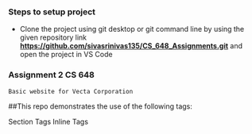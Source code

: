 
 ### Steps to setup project
   * Clone the project using git desktop or git command line by using the given repository link **https://github.com/sivasrinivas135/CS_648_Assignments.git** and open the project  in VS Code 

### Assignment 2 CS 648
    Basic website for Vecta Corporation

##This repo demonstrates the use of the following tags:

Section Tags
Inline Tags
